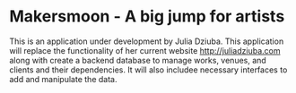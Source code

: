 # Makersmoon - A big jump for artists

This is an application under development by Julia Dziuba. This application will replace the functionality of her current website http://juliadziuba.com along with create a backend database to manage works, venues, and clients and their dependencies. It will also includee necessary interfaces to add and manipulate the data. 
